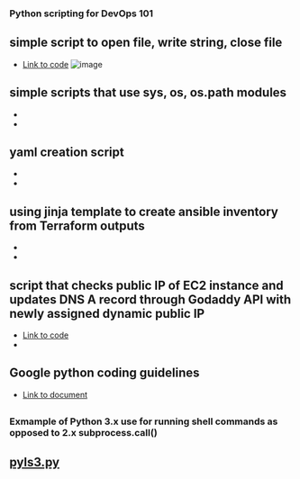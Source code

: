 ### Python scripting for DevOps 101 

## simple script to open file, write string, close file
* [Link to code](tba)
![image](https://user-images.githubusercontent.com/17558124/137160309-d3d85d15-e086-4cea-9780-6831c5d33987.png)


## simple scripts that use sys, os, os.path modules
*
*

## yaml creation script

*
*


## using jinja template to create ansible inventory from Terraform outputs

*
*


## script that checks public IP of EC2 instance and updates DNS A record through Godaddy API with newly assigned dynamic public IP
* [Link to code]( )
*


## Google python coding guidelines
* [Link to document]( tba )


##
 ### Exmample of Python 3.x use for running shell commands as opposed to 2.x subprocess.call() 
  ## [pyls3.py](tba)  
